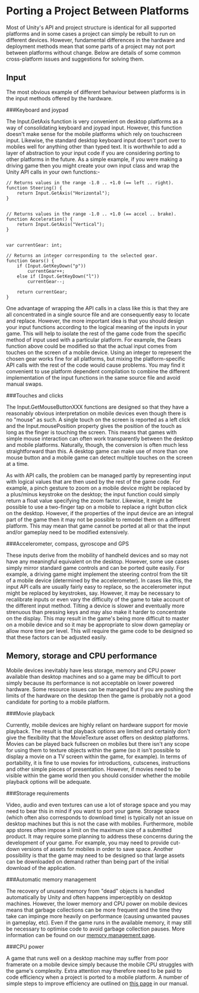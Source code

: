 Porting a Project Between Platforms
===================================


Most of Unity's API and project structure is identical for all supported platforms and in some cases a project can simply be rebuilt to run on different devices. However, fundamental differences in the hardware and deployment methods mean that some parts of a project may not port between platforms without change. Below are details of some common cross-platform issues and suggestions for solving them.


Input
-----


The most obvious example of different behaviour between platforms is in the input methods offered by the hardware. 


###Keyboard and joypad

The <span class=keyword>Input.GetAxis</span> function is very convenient on desktop platforms as a way of consolidating keyboard and joypad input. However, this function doesn't make sense for the mobile platforms which rely on touchscreen input. Likewise, the standard desktop keyboard input doesn't port over to mobiles well for anything other than typed text. It is worthwhile to add a layer of abstraction to your input code if you are considering porting to other platforms in the future. As a simple example, if you were making a driving game then you might create your own input class and wrap the Unity API calls in your own functions:-


````
// Returns values in the range -1.0 .. +1.0 (== left .. right).
function Steering() {
	return Input.GetAxis("Horizontal");
}


// Returns values in the range -1.0 .. +1.0 (== accel .. brake).
function Acceleration() {
	return Input.GetAxis("Vertical");
}


var currentGear: int;

// Returns an integer corresponding to the selected gear.
function Gears() {
	if (Input.GetKeyDown("p"))
		currentGear++;
	else if (Input.GetKeyDown("l"))
		currentGear--;
	
	return currentGear;
}
````


One advantage of wrapping the API calls in a class like this is that they are all concentrated in a single source file and are consequently easy to locate and replace. However, the more important idea is that you should design your input functions according to the logical meaning of the inputs in your game. This will help to isolate the rest of the game code from the specific method of input used with a particular platform. For example, the Gears function above could be modified so that the actual input comes from touches on the screen of a mobile device. Using an integer to represent the chosen gear works fine for all platforms, but mixing the platform-specific API calls with the rest of the code would cause problems. You may find it convenient to use platform dependent compilation to combine the different implementation of the input functions in the same source file and avoid manual swaps.


###Touches and clicks

The <span class=keyword>Input.GetMouseButtonXXX</span> functions are designed so that they have a reasonably obvious interpretation on mobile devices even though there is no "mouse" as such. A single touch on the screen is reported as a left click and the <span class=keyword>Input.mousePosition</span> property gives the position of the touch as long as the finger is touching the screen. This means that games with simple mouse interaction can often work transparently between the desktop and mobile platforms. Naturally, though, the conversion is often much less straightforward than this. A desktop game can make use of more than one mouse button and a mobile game can detect multiple touches on the screen at a time.

As with API calls, the problem can be managed partly by representing input with logical values that are then used by the rest of the game code. For example, a pinch gesture to zoom on a mobile device might be replaced by a plus/minus keystroke on the desktop; the input function could simply return a float value specifying the zoom factor. Likewise, it might be possible to use a two-finger tap on a mobile to replace a right button click on the desktop. However, if the properties of the input device are an integral part of the game then it may not be possible to remodel them on a different platform. This may mean that game cannot be ported at all or that the input and/or gameplay need to be modified extensively.



###Accelerometer, compass, gyroscope and GPS

These inputs derive from the mobility of handheld devices and so may not have any meaningful equivalent on the desktop. However, some use cases simply mirror standard game controls and can be ported quite easily. For example, a driving game might implement the steering control from the tilt of a mobile device (determined by the accelerometer). In cases like this, the input API calls are usually fairly easy to replace, so the accelerometer input might be replaced by keystrokes, say. However, it may be necessary to recalibrate inputs or even vary the difficulty of the game to take account of the different input method. Tilting a device is slower and eventually more strenuous than pressing keys and may also make it harder to concentrate on the display. This may result in the game's being more difficult to master on a mobile device and so it may be appropriate to slow down gameplay or allow more time per level. This will require the game code to be designed so that these factors can be adjusted easily.


Memory, storage and CPU performance
-----------------------------------


Mobile devices inevitably have less storage, memory and CPU power available than desktop machines and so a game may be difficult to port simply because its performance is not acceptable on lower powered hardware. Some resource issues can be managed but if you are pushing the limits of the hardware on the desktop then the game is probably not a good candidate for porting to a mobile platform.


###Movie playback

Currently, mobile devices are highly reliant on hardware support for movie playback. The result is that playback options are limited and certainly don't give the flexibility that the MovieTexture asset offers on desktop platforms. Movies can be played back fullscreen on mobiles but there isn't any scope for using them to texture objects within the game (so it isn't possible to display a movie on a TV screen within the game, for example). In terms of portability, it is fine to use movies for introductions, cutscenes, instructions and other simple pieces of presentation. However, if movies need to be visible within the game world then you should consider whether the mobile playback options will be adequate. 


###Storage requirements

Video, audio and even textures can use a lot of storage space and you may need to bear this in mind if you want to port your game. Storage space (which often also corresponds to download time) is typically not an issue on desktop machines but this is not the case with mobiles. Furthermore, mobile app stores often impose a limit on the maximum size of a submitted product. It may require some planning to address these concerns during the development of your game. For example, you may need to provide cut-down versions of assets for mobiles in order to save space. Another possibility is that the game may need to be designed so that large assets can be downloaded on demand rather than being part of the initial download of the application.


###Automatic memory management

The recovery of unused memory from "dead" objects is handled automatically by Unity and often happens imperceptibly on desktop machines. However, the lower memory and CPU power on mobile devices means that garbage collections can be more frequent and the time they take can impinge more heavily on performance (causing unwanted pauses in gameplay, etc). Even if the game runs in the available memory, it may still be necessary to optimise code to avoid garbage collection pauses. More information can be found on our [memory management page](understandingautomaticmemorymanagement.html).


###CPU power

A game that runs well on a desktop machine may suffer from poor framerate on a mobile device simply because the mobile CPU struggles with the game's complexity. Extra attention may therefore need to be paid to code efficiency when a project is ported to a mobile platform. A number of simple steps to improve efficiency are outlined on [this page](iphone-performance.html) in our manual.

